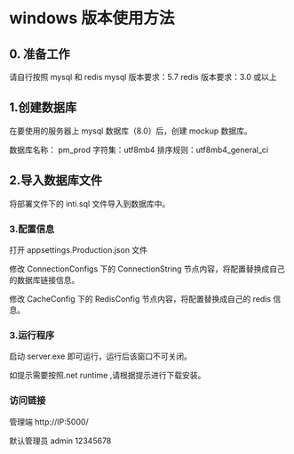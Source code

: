 # windows 版本使用方法

## 0. 准备工作

请自行按照 mysql 和 redis
mysql 版本要求：5.7
redis 版本要求：3.0 或以上

## 1.创建数据库

在要使用的服务器上 mysql 数据库（8.0）后，创建 mockup 数据库。

数据库名称： pm_prod
字符集：utf8mb4
排序规则：utf8mb4_general_ci

## 2.导入数据库文件

将部署文件下的 inti.sql 文件导入到数据库中。

### 3.配置信息

打开 appsettings.Production.json 文件

修改 ConnectionConfigs 下的 ConnectionString 节点内容，将配置替换成自己的数据库链接信息。

修改 CacheConfig 下的 RedisConfig 节点内容，将配置替换成自己的 redis 信息。

### 3.运行程序

启动 server.exe 即可运行，运行后该窗口不可关闭。

如提示需要按照.net runtime ,请根据提示进行下载安装。

### 访问链接

管理端
http://IP:5000/

默认管理员
admin
12345678
